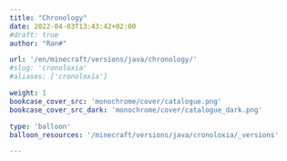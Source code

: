 ```yaml
---
title: "Chronology"
date: 2022-04-03T13:43:42+02:00
#draft: true
author: "Ran#"

url: '/en/minecraft/versions/java/chronology/'
#slug: 'cronoloxia'
#aliases: ['cronoloxía']

weight: 1
bookcase_cover_src: 'monochrome/cover/catalogue.png'
bookcase_cover_src_dark: 'monochrome/cover/catalogue_dark.png'

type: 'balloon'
balloon_resources: '/minecraft/versions/java/cronoloxia/_versions'

---
```


